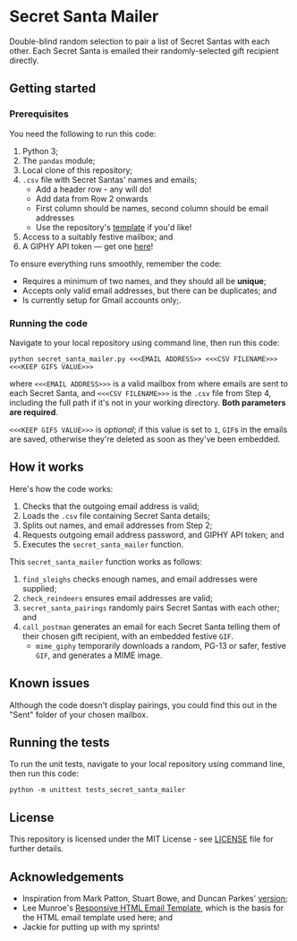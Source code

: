 # Secret Santa Mailer

Double-blind random selection to pair a list of Secret Santas with each other. Each Secret Santa is emailed their randomly-selected gift recipient directly.

## Getting started

### Prerequisites

You need the following to run this code:

1. Python 3;
2. The ``pandas`` module;
3. Local clone of this repository;
4. ``.csv`` file with Secret Santas' names and emails;
    * Add a header row - any will do!
    * Add data from Row 2 onwards
    * First column should be names, second column should be email addresses
    * Use the repository's [template](templates/Secret_Santa_Template.csv) if you'd like!
5. Access to a suitably festive mailbox; and
6. A GIPHY API token &mdash; get one [here](https://developers.giphy.com)!

To ensure everything runs smoothly, remember the code:

* Requires a minimum of two names, and they should all be **unique**;
* Accepts only valid email addresses, but there can be duplicates; and
* Is currently setup for Gmail accounts only;.

### Running the code

Navigate to your local repository using command line, then run this code:

~~~
python secret_santa_mailer.py <<<EMAIL ADDRESS>> <<<CSV FILENAME>>> <<<KEEP GIFS VALUE>>>
~~~

where ``<<<EMAIL ADDRESS>>>`` is a valid mailbox from where emails are sent to each Secret Santa, and ``<<<CSV FILENAME>>>`` is the ``.csv`` file from Step 4, including the full path if it's not in your working directory. **Both parameters are required**.

``<<<KEEP GIFS VALUE>>>`` is *optional*; if this value is set to ``1``, ``GIF``s in the emails are saved, otherwise they're deleted as soon as they've been embedded.

## How it works

Here's how the code works:

1. Checks that the outgoing email address is valid;
2. Loads the ``.csv`` file containing Secret Santa details;
3. Splits out names, and email addresses from Step 2;
4. Requests outgoing email address password, and GIPHY API token; and
5. Executes the ``secret_santa_mailer`` function.

This ``secret_santa_mailer`` function works as follows:

1. ``find_sleighs`` checks enough names, and email addresses were supplied;
2. ``check_reindeers`` ensures email addresses are valid;  
3. ``secret_santa_pairings`` randomly pairs Secret Santas with each other; and
4. ``call_postman`` generates an email for each Secret Santa telling them of their chosen gift recipient, with an embedded festive ``GIF``.
    * ``mime_giphy`` temporarily downloads a random, PG-13 or safer, festive ``GIF``, and generates a MIME image.
 
## Known issues

Although the code doesn't display pairings, you could find this out in the "Sent" folder of your chosen mailbox.

## Running the tests

To run the unit tests, navigate to your local repository using command line, then run this code:

~~~
python -m unittest tests_secret_santa_mailer
~~~

## License

This repository is licensed under the MIT License - see [LICENSE](LICENSE) file for further details.

## Acknowledgements

* Inspiration from Mark Patton, Stuart Bowe, and Duncan Parkes' [version](https://github.com/deparkes/SecretSanta);
* Lee Munroe's [Responsive HTML Email Template](https://github.com/leemunroe/responsive-html-email-template), which is the basis for the HTML email template used here; and
* Jackie for putting up with my sprints!
